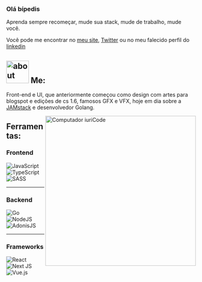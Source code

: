 ### Olá bípedis 

Aprenda sempre recomeçar, mude sua stack, mude de trabalho, mude você.

Você pode me encontrar no [meu site](https://www.lucascipriano.me/), [Twitter](https://twitter.com/lucasncipriano) ou no meu falecido perfil do [linkedin](https://www.linkedin.com/in/lucasncipriano/)

## <img width="60" alt="about" src="https://media.discordapp.net/attachments/618327111794556930/972637608146518026/PinClipart.com_gopher-clip-art_5718176.png"> Me:

Front-end e UI, que anteriormente começou como design com artes para blogspot e edições de cs 1.6, famosos GFX e VFX, hoje em dia sobre a [JAMstack](https://jamstack.org/) e desenvolvedor Golang.



<img src="https://i.pinimg.com/originals/0f/67/e1/0f67e15eda4d56eb46055771008d1df6.jpg" min-width="400px" max-width="400px" width="400px" align="right" alt="Computador iuriCode">


## **Ferramentas:**  

### Frontend
![JavaScript](https://img.shields.io/badge/javascript-%23323330.svg?style=for-the-badge&logo=javascript&logoColor=%23F7DF1E)
![TypeScript](https://img.shields.io/badge/typescript-%23007ACC.svg?style=for-the-badge&logo=typescript&logoColor=white)
![SASS](https://img.shields.io/badge/SASS-hotpink.svg?style=for-the-badge&logo=SASS&logoColor=white)



----
### Backend
![Go](https://img.shields.io/badge/go-%2300ADD8.svg?style=for-the-badge&logo=go&logoColor=white)
![NodeJS](https://img.shields.io/badge/node.js-6DA55F?style=for-the-badge&logo=node.js&logoColor=white)
![AdonisJS](https://img.shields.io/badge/adonisjs-%23220052.svg?style=for-the-badge&logo=adonisjs&logoColor=white)

---
### Frameworks
![React](https://img.shields.io/badge/react-%2320232a.svg?style=for-the-badge&logo=react&logoColor=%2361DAFB)
![Next JS](https://img.shields.io/badge/Next-black?style=for-the-badge&logo=next.js&logoColor=white)
![Vue.js](https://img.shields.io/badge/vuejs-%2335495e.svg?style=for-the-badge&logo=vuedotjs&logoColor=%234FC08D)

